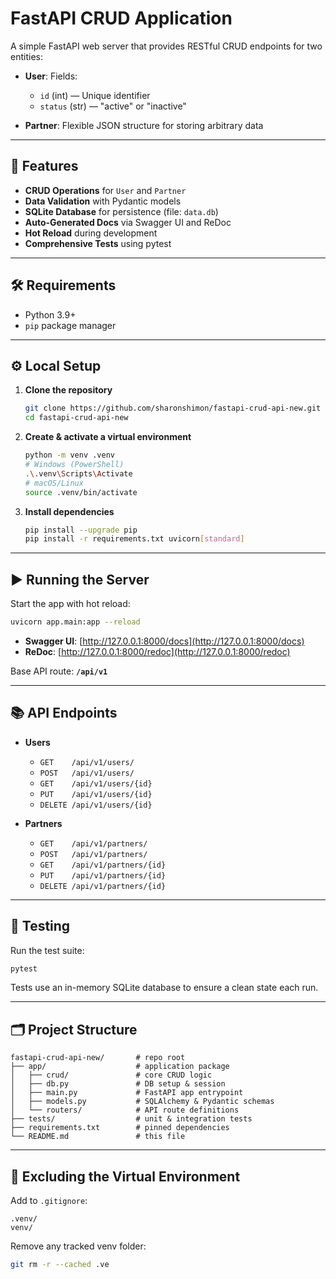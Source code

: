 # FastAPI CRUD Application

A simple FastAPI web server that provides RESTful CRUD endpoints for two entities:

* **User**: Fields:

  * `id` (int) — Unique identifier
  * `status` (str) — "active" or "inactive"
* **Partner**: Flexible JSON structure for storing arbitrary data

---

## 🚀 Features

* **CRUD Operations** for `User` and `Partner`
* **Data Validation** with Pydantic models
* **SQLite Database** for persistence (file: `data.db`)
* **Auto-Generated Docs** via Swagger UI and ReDoc
* **Hot Reload** during development
* **Comprehensive Tests** using pytest

---

## 🛠️ Requirements

* Python 3.9+
* `pip` package manager

---

## ⚙️ Local Setup

1. **Clone the repository**

   ```bash
   git clone https://github.com/sharonshimon/fastapi-crud-api-new.git
   cd fastapi-crud-api-new
   ```

2. **Create & activate a virtual environment**

   ```bash
   python -m venv .venv
   # Windows (PowerShell)
   .\.venv\Scripts\Activate
   # macOS/Linux
   source .venv/bin/activate
   ```

3. **Install dependencies**

   ```bash
   pip install --upgrade pip
   pip install -r requirements.txt uvicorn[standard]
   ```

---

## ▶️ Running the Server

Start the app with hot reload:

```bash
uvicorn app.main:app --reload
```

* **Swagger UI**: [http://127.0.0.1:8000/docs](http://127.0.0.1:8000/docs)
* **ReDoc**:   [http://127.0.0.1:8000/redoc](http://127.0.0.1:8000/redoc)

Base API route: **`/api/v1`**

---

## 📚 API Endpoints

* **Users**

  * `GET    /api/v1/users/`
  * `POST   /api/v1/users/`
  * `GET    /api/v1/users/{id}`
  * `PUT    /api/v1/users/{id}`
  * `DELETE /api/v1/users/{id}`

* **Partners**

  * `GET    /api/v1/partners/`
  * `POST   /api/v1/partners/`
  * `GET    /api/v1/partners/{id}`
  * `PUT    /api/v1/partners/{id}`
  * `DELETE /api/v1/partners/{id}`

---

## 🧪 Testing

Run the test suite:

```bash
pytest
```

Tests use an in-memory SQLite database to ensure a clean state each run.

---

## 🗂️ Project Structure

```
fastapi-crud-api-new/       # repo root
├── app/                    # application package
│   ├── crud/               # core CRUD logic
│   ├── db.py               # DB setup & session
│   ├── main.py             # FastAPI app entrypoint
│   ├── models.py           # SQLAlchemy & Pydantic schemas
│   └── routers/            # API route definitions
├── tests/                  # unit & integration tests
├── requirements.txt        # pinned dependencies
└── README.md               # this file
```

---

## 🚫 Excluding the Virtual Environment

Add to `.gitignore`:

```gitignore
.venv/
venv/
```

Remove any tracked venv folder:

```bash
git rm -r --cached .ve
```
